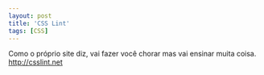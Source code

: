 ```yaml
---
layout: post
title: 'CSS Lint'
tags: [CSS]
---
```


Como o próprio site diz, vai fazer você chorar mas vai ensinar muita coisa.<br>
<http://csslint.net>
